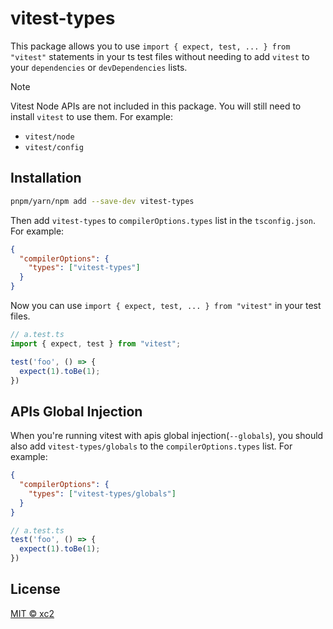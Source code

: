 # vitest-types

This package allows you to use `import { expect, test, ... } from "vitest"` statements in your ts test files without needing to add `vitest` to your `dependencies` or `devDependencies` lists.


> [!NOTE]
> Vitest Node APIs are not included in this package. You will still need to install `vitest` to use them. For example:
>
> - `vitest/node`
> - `vitest/config`

## Installation

```sh
pnpm/yarn/npm add --save-dev vitest-types
```

Then add `vitest-types` to `compilerOptions.types` list in the `tsconfig.json`. For example:

```json
{
  "compilerOptions": {
    "types": ["vitest-types"]
  }
}
```

Now you can use `import { expect, test, ... } from "vitest"` in your test files.

```ts
// a.test.ts
import { expect, test } from "vitest";

test('foo', () => {
  expect(1).toBe(1);
})
```

## APIs Global Injection

When you're running vitest with apis global injection(`--globals`), you should also add `vitest-types/globals` to the `compilerOptions.types` list. For example:

```json
{
  "compilerOptions": {
    "types": ["vitest-types/globals"]
  }
}
```

```ts
// a.test.ts
test('foo', () => {
  expect(1).toBe(1);
})
```

## License

[MIT ©️ xc2](https://tldr.ws/mitxc2)
